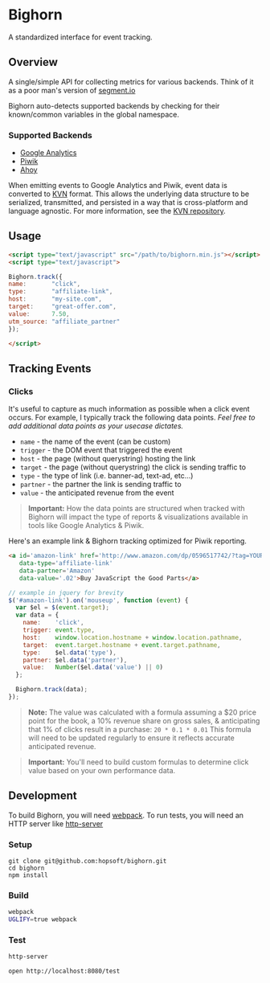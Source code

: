 # Bighorn

A standardized interface for event tracking.

## Overview

A single/simple API for collecting metrics for various backends.
Think of it as a poor man's version of [segment.io](https://segment.com/)

Bighorn auto-detects supported backends by checking for their known/common variables in the global namespace.

### Supported Backends

* [Google Analytics](https://developers.google.com/analytics)
* [Piwik](https://developer.piwik.org/)
* [Ahoy](https://github.com/ankane/ahoy)

When emitting events to Google Analytics and Piwik, event data is converted to [KVN](https://github.com/hopsoft/kvn) format. This allows the underlying data structure to be serialized, transmitted, and persisted in a way that is cross-platform and language agnostic. For more information, see the [KVN repository](https://github.com/hopsoft/kvn).

## Usage

```html
<script type="text/javascript" src="/path/to/bighorn.min.js"></script>
<script type="text/javascript">

Bighorn.track({
name:       "click",
type:       "affiliate-link",
host:       "my-site.com",
target:     "great-offer.com",
value:      7.50,
utm_source: "affiliate_partner"
});

</script>
```

## Tracking Events

### Clicks

It's useful to capture as much information as possible when a click event occurs.
For example, I typically track the following data points.
_Feel free to add additional data points as your usecase dictates._

- `name`    - the name of the event (can be custom)
- `trigger` - the DOM event that triggered the event
- `host`    - the page (without querystring) hosting the link
- `target`  - the page (without querystring) the click is sending traffic to
- `type`    - the type of link (i.e. banner-ad, text-ad, etc...)
- `partner` - the partner the link is sending traffic to
- `value`   - the anticipated revenue from the event

> __Important:__ How the data points are structured when tracked with Bighorn will impact the type of reports & visualizations available in tools like Google Analytics & Piwik.

Here's an example link & Bighorn tracking optimized for Piwik reporting.

```html
<a id='amazon-link' href='http://www.amazon.com/dp/0596517742/?tag=YOUR_ASSOCIATES_ID'
   data-type='affiliate-link'
   data-partner='Amazon'
   data-value='.02'>Buy JavaScript the Good Parts</a>
```

```javascript
// example in jquery for brevity
$('#amazon-link').on('mouseup', function (event) {
  var $el = $(event.target);
  var data = {
    name:    'click',
    trigger: event.type,
    host:    window.location.hostname + window.location.pathname,
    target:  event.target.hostname + event.target.pathname,
    type:    $el.data('type'),
    partner: $el.data('partner'),
    value:   Number($el.data('value') || 0)
  };

  Bighorn.track(data);
});
```

> __Note:__ The value was calculated with a formula assuming
>           a $20 price point for the book,
>           a 10% revenue share on gross sales,
>           & anticipating that 1% of clicks result in a purchase:
>           `20 * 0.1 * 0.01`
>           This formula will need to be updated regularly to ensure it reflects accurate anticipated revenue.

> __Important:__ You'll need to build custom formulas to determine click value based on your own performance data.

## Development
To build Bighorn, you will need [webpack](https://github.com/webpack/webpack). To run tests, you will need an HTTP server like [http-server](https://github.com/indexzero/http-server)

### Setup

```
git clone git@github.com:hopsoft/bighorn.git
cd bighorn
npm install
```

### Build

```sh
webpack
UGLIFY=true webpack
```

### Test

```sh
http-server
```

```sh
open http://localhost:8080/test
```
